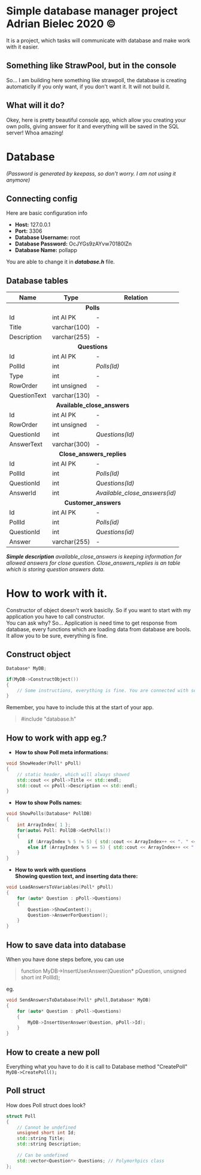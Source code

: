 # Simple database manager project Adrian Bielec 2020 &copy;
It is a project, which tasks will communicate with database and make work with it easier.

## Something like StrawPool, but in the console
So... I am building here something like strawpoll, the database is creating automaticlly if you only want, if you don't want it. It will not build it.

## What will it do?
Okey, here is pretty beautiful console app, which allow you creating your own polls, giving answer for it and everything will be saved in the SQL server! Whoa amazing!

# Database
*(Password is generated by keepass, so don't worry. I am not using it anymore)*
## Connecting config
Here are basic configuration info
* **Host:** 127.0.0.1
* **Port:** 3306
* **Database Username:** root
* **Database Password:** OcJYGs9zAYvw70180lZn
* **Database Name:** pollapp  

You are able to change it in ***database.h*** file.
## Database tables  


<table>
<thead>
	<tr>
		<th>Name</th>
		<th>Type</th>
		<th>Relation</th>
	</tr>
</thead>
<tbody>
    <tr>
       <td colspan="3" style="text-align:center;"><b>Polls</b></td>
    </tr>
    <tr>
        <td>Id</td>  
        <td>int AI PK</td>
        <td>-</td>
    </tr>
    <tr>
        <td>Title</td>
        <td>varchar(100)</td>
        <td>-</td>
    </tr>
    <tr>
        <td>Description</td>
        <td>varchar(255)</td>
        <td>-</td>
    </tr>
    <tr>
        <td colspan="3" style="text-align:center;"><b>Questions</b></td>
    </tr>
    <tr>
        <td>Id</td>  
        <td>int AI PK</td>
        <td>-</td>
    </tr>
    <tr>
        <td>PollId</td>
        <td>int</td>
        <td><i>Polls(Id)</i></td>
    </tr>
    <tr>
        <td>Type</td>
        <td>int</td>
        <td>-</td>
    </tr>
    <tr>
        <td>RowOrder</td>
        <td>int unsigned</td>
        <td>-</td>
    </tr>
    <tr>
        <td>QuestionText</td>  
        <td>varchar(130)</td>
        <td>-</td>
    </tr>
    <tr>
        <td colspan="3" style="text-align:center;"><b>Available_close_answers</b></td>
    </tr>
    <tr>
        <td>Id</td>
        <td>int AI PK</td>
        <td>-</td>
    </tr>
    <tr>
        <td>RowOrder</td>  
        <td>int unsigned</td>
        <td>-</td>
    </tr>
    <tr>
        <td>QuestionId</td>
        <td>int</td>
        <td><i>Questions(Id)</i></td>
    </tr>
    <tr>
        <td>AnswerText</td>
        <td>varchar(300)</td>
        <td>-</td>
    </tr>
    <tr>
        <td colspan="3" style="text-align:center;"><b>Close_answers_replies</b></td>
    </tr>
    <tr>
        <td>Id</td>
        <td>int AI PK</td>
        <td>-</td>
    </tr>
    <tr>
        <td>PollId</td>  
        <td>int</td>
        <td><i>Polls(Id)</i></td>
    </tr>
    <tr>
        <td>QuestionId</td>
        <td>int</td>
        <td><i>Questions(Id)</i></td>
    </tr>
    <tr>
        <td>AnswerId</td>
        <td>int</td>
        <td><i>Available_close_answers(id)</i></td>
    </tr>
    <tr>
        <td colspan="3" style="text-align:center;"><b>Customer_answers</b></td>
    </tr>
	<tr>
		<td>Id</td>
		<td>int AI PK</td>
		<td>-</td>
	</tr>
	<tr>
		<td>PollId</td>
		<td>int</td>
		<td><i>Polls(id)</i></td>
	</tr>
	<tr>
		<td>QuestionId</td>
		<td>int</td>
		<td><i>Questions(id)</i></td>
	</tr>
	<tr>
		<td>Answer</td>
		<td>varchar(255)</td>
		<td><i>-</i></td>
	</tr>
</tbody>
</table>

***Simple description** available_close_answers is keeping information for allowed answers for close question. Close_answers_replies is an table which is storing question answers data.*

# How to work with it.
Constructor of object doesn't work basiclly. So if you want to start with my application you have to call constructor.  
You can ask why? So... Application is need time to get response from database, every functions which are loading data from database are bools. It allow you to be sure, everything is fine.
## Construct object
```cpp
Database* MyDB;

if(MyDB->ConstructObject())
{
    // Some instructions, everything is fine. You are connected with server and database.
}
```
Remember, you have to include this at the start of your app.
> #include "database.h"

## How to work with app eg.?
* **How to show Poll meta informations:**
```cpp
void ShowHeader(Poll* pPoll)
{
	// static header, which will always showed
	std::cout << pPoll->Title << std::endl;
	std::cout << pPoll->Description << std::endl;
}
```
* **How to show Polls names:**
```cpp
void ShowPolls(Database* PollDB)
{
	int ArrayIndex{ 1 };
	for(auto& Poll: PollDB->GetPolls())
	{
		if (ArrayIndex % 5 != 5) { std::cout << ArrayIndex++ << ". " << Poll.Title << "\t"; }
		else if (ArrayIndex % 5 == 5) { std::cout << ArrayIndex++ << ". " << Poll.Title << std::endl; }
	}
}
```
* **How to work with questions**  
**Showing question text, and inserting data there:** 
```cpp
void LoadAnswersToVariables(Poll* pPoll)
{
	for (auto* Question : pPoll->Questions)
	{
		Question->ShowContent();
		Question->AnswerForQuestion();
	}
}
```
## How to save data into database
When you have done steps before, you can use
>function MyDB->InsertUserAnswer(Question* pQuestion, unsigned short int PollId);

eg.
```cpp
void SendAnswersToDatabase(Poll* pPoll,Database* MyDB)
{
	for (auto* Question : pPoll->Questions)
	{
		MyDB->InsertUserAnswer(Question, pPoll->Id);
	}
}
```
## How to create a new poll
Everything what you have to do it is call to Database method "CreatePoll"
`MyDB->CreatePoll();`

## Poll struct
How does Poll struct does look?
```cpp
struct Poll
{
	// Cannot be undefined
	unsigned short int Id;
	std::string Title;
	std::string Description;
	
	// Can be undefined
	std::vector<Question*> Questions; // Polymorhpics class
};

```


